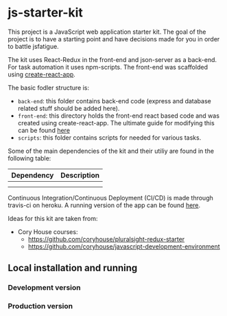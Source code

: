 # js-starter-kit

This project is a JavaScript web application starter kit. The goal of the project is to have a starting point and have decisions made for you in order to battle jsfatigue.

The kit uses React-Redux in the front-end and json-server as a back-end. For task automation it uses npm-scripts. The front-end was scaffolded using [create-react-app](https://github.com/facebook/create-react-app).

The basic fodler structure is:
- `back-end`: this folder contains back-end code (express and database related stuff should be added here).
- `front-end`: this directory holds the front-end react based code and was created using create-react-app. The ultimate guide for modifying this can be found [here](https://github.com/facebook/create-react-app/blob/master/packages/react-scripts/template/README.md)
- `scripts`: this folder contains scripts for needed for various tasks.

Some of the main dependencies of the kit and their utiliy are found in the following table:

| Dependency | Description |
| --- | --- |
|  |  |
|  |  |

Continuous Integration/Continuous Deployment (CI/CD) is made through travis-ci on heroku. A running version of the app can be found [here](heroku).

Ideas for this kit are taken from:

- Cory House courses:
  - https://github.com/coryhouse/pluralsight-redux-starter
  - https://github.com/coryhouse/javascript-development-environment

## Local installation and running



### Development version

### Production version
